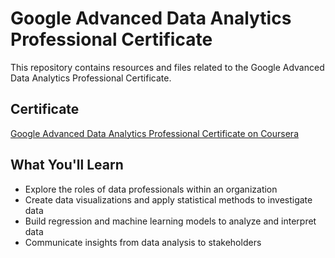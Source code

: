 # Google Advanced Data Analytics Professional Certificate

This repository contains resources and files related to the Google Advanced Data Analytics Professional Certificate.

## Certificate
[Google Advanced Data Analytics Professional Certificate on Coursera](https://coursera.org/share/3b1fdb6682cb6ee3da950b1058424ccb)

## What You'll Learn
- Explore the roles of data professionals within an organization
- Create data visualizations and apply statistical methods to investigate data
- Build regression and machine learning models to analyze and interpret data
- Communicate insights from data analysis to stakeholders
